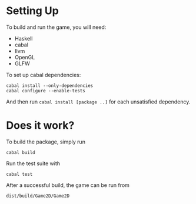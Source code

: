 # Setting Up

To build and run the game, you will need:

 * Haskell
 * cabal
 * llvm
 * OpenGL
 * GLFW

To set up cabal dependencies:

    cabal install --only-dependencies
    cabal configure --enable-tests

And then run `cabal install [package ..]` for each unsatisfied dependency.

# Does it work?

To build the package, simply run

    cabal build

Run the test suite with

    cabal test

After a successful build, the game can be run from

    dist/build/Game2D/Game2D
